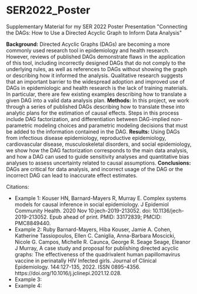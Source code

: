 # SER2022_Poster
Supplementary Material for my SER 2022 Poster Presentation "Connecting the DAGs: How to Use a Directed Acyclic Graph to Inform Data Analysis" 

<b>Background:</b> Directed Acyclic Graphs (DAGs) are becoming a more commonly used research tool in epidemiology and health research. However, reviews of published DAGs demonstrate flaws in the application of this tool, including incorrectly designed DAGs that do not comply to the underlying rules, as well as references to DAGs without showing the graph or describing how it informed the analysis. Qualitative research suggests that an important barrier to the widespread adoption and improved use of DAGs in epidemiologic and health research is the lack of training materials. In particular, there are few existing examples describing how to translate a given DAG into a valid data analysis plan. 
<b>Methods:</b> In this project, we work through a series of published DAGs describing how to translate these into analytic plans for the estimation of causal effects. Steps in this process include DAG factorization, and differentiation between DAG-implied non-parametric modeling choices and parametric modeling decisions that must be added to the information contained in the DAG. 
<b>Results:</b> Using DAGs from infectious disease epidemiology, reproductive epidemiology, cardiovascular disease, musculoskeletal disorders, and social epidemiology, we show how the DAG factorization corresponds to the main data analysis, and how a DAG can used to guide sensitivity analyses and quantitative bias analyses to assess uncertainty related to causal assumptions. 
<b>Conclusions:</b> DAGs are critical for data analysis, and incorrect usage of the DAG or the incorrect DAG can lead to inaccurate effect estimates. 


Citations: 
<ul>
  <li> Example 1:  Kouser HN, Barnard-Mayers R, Murray E. Complex systems models for causal inference in social epidemiology. J Epidemiol Community Health. 2020 Nov 10:jech-2019-213052. doi: 10.1136/jech-2019-213052. Epub ahead of print. PMID: 33172839; PMCID: PMC8849440. </li>
  <li> Example 2: Ruby Barnard-Mayers, Hiba Kouser, Jamie A. Cohen, Katherine Tassiopoulos, Ellen C. Caniglia, Anna-Barbara Moscicki, Nicole G. Campos, Michelle R. Caunca, George R. Seage Seage, Eleanor J Murray, A case study and proposal for publishing directed acyclic graphs: The effectiveness of the quadrivalent human papillomavirus vaccine in perinatally HIV Infected girls. Journal of Clinical Epidemiology. 144:127-135, 2022. ISSN 0895-4356. https://doi.org/10.1016/j.jclinepi.2021.12.028. </li>
  <li> Example 3: </li>
  <li> Example 4: </li>
</ul>
